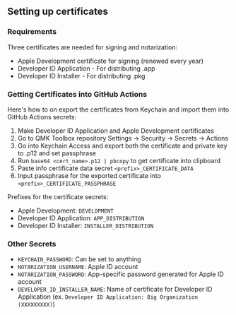 ## Setting up certificates

### Requirements

Three certificates are needed for signing and notarization:

- Apple Development certificate for signing (renewed every year)
- Developer ID Application - For distributing .app
- Developer ID Installer - For distributing .pkg

### Getting Certificates into GitHub Actions

Here's how to on export the certificates from Keychain and import them into GitHub Actions secrets:

1. Make Developer ID Application and Apple Development certificates
2. Go to QMK Toolbox repository Settings -> Security -> Secrets -> Actions
3. Go into Keychain Access and export both the certificate and private key to .p12 and set passphrase
4. Run `base64 <cert_name>.p12 | pbcopy` to get certificate into clipboard
5. Paste info certificate data secret `<prefix>_CERTIFICATE_DATA`
6. Input passphrase for the exported certificate into `<prefix>_CERTIFICATE_PASSPHRASE`

Prefixes for the certificate secrets:

- Apple Development: `DEVELOPMENT`
- Developer ID Application: `APP_DISTRIBUTION`
- Developer ID Installer: `INSTALLER_DISTRIBUTION`

### Other Secrets

- `KEYCHAIN_PASSWORD`: Can be set to anything
- `NOTARIZATION_USERNAME`: Apple ID account
- `NOTARIZATION_PASSWORD`: App-specific password generated for Apple ID account
- `DEVELOPER_ID_INSTALLER_NAME`: Name of certificate for Developer ID Application (ex. `Developer ID Application: Big Organization (XXXXXXXXX)`)

